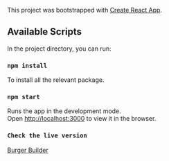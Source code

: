 This project was bootstrapped with [Create React App](https://github.com/facebook/create-react-app).

## Available Scripts

In the project directory, you can run:

### `npm install`
To install all the relevant package.

### `npm start`

Runs the app in the development mode.<br />
Open [http://localhost:3000](http://localhost:3000) to view it in the browser.

### `Check the live version`
[Burger Builder](https://react-my-burger-9c8b9.web.app/)

